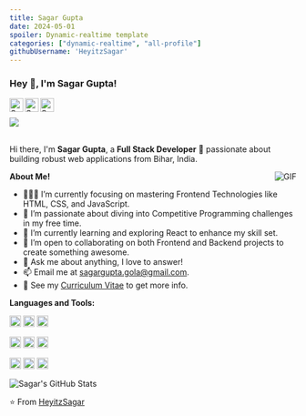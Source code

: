 ```yaml
---
title: Sagar Gupta
date: 2024-05-01
spoiler: Dynamic-realtime template
categories: ["dynamic-realtime", "all-profile"]
githubUsername: 'HeyitzSagar'
---
```

<h3 title="hehehe"> Hey 👋, I'm Sagar Gupta!</h3>

<a href="https://in.linkedin.com/in/sagar-gupta-8b2660172">
  <img align="left" alt="Sagar's LinkdeIn" width="24px" src="https://cdn.jsdelivr.net/npm/simple-icons@v3/icons/linkedin.svg" />
</a>
<a href="https://github.com/HeyitzSagar">
  <img align="left" alt="Sagar's GitHub" width="24px" src="https://simpleicons.org/icons/github.svg" />
</a>
<a href="mailto:sagargupta.gola@gmail.com">
  <img align="left" alt="Sagar's Email" width="24px" src="https://simpleicons.org/icons/gmail.svg" />
</a>
<br>
<br>
<img src="https://komarev.com/ghpvc/?username=HeyitzSagar&color=blueviolet">
<br />
<br />

Hi there, I'm **Sagar Gupta**, a **Full Stack Developer** 🚀 passionate about building robust web applications from Bihar, India.
 <!-- Currently, I'm a Community Team Member 🙍🏽‍♂️ [@CallmeMehdi](https://github.com/CallmeMehdi), Kaggler 👨🏽‍💻 [@Kaggle](https://www.kaggle.com/mehdimabrouki), and an Artificial Intelligence intern 👨🏽‍💼.  -->

  <img align="right" alt="GIF" src="https://media.giphy.com/media/l4pTfx2qJGNp6JFGo/giphy.gif" />

**About Me!**

- 👨🏽‍💻 I’m currently focusing on mastering Frontend Technologies like HTML, CSS, and JavaScript.
- 🌱 I’m passionate about diving into Competitive Programming challenges in my free time.
- 🤔 I’m currently learning and exploring React to enhance my skill set.
- 💼 I’m open to collaborating on both Frontend and Backend projects to create something awesome.
- 💬 Ask me about anything, I love to answer!
- 📫 Email me at [sagargupta.gola@gmail.com](mailto:sagargupta.gola@gmail.com).
- 📝 See my [Curriculum Vitae](Your_CV_Link) to get more info.


**Languages and Tools:**  


<code><img height="20" src="https://simpleicons.org/icons/html5.svg"></code>
<code><img height="20" src="https://simpleicons.org/icons/css3.svg"></code>
<code><img height="20" src="https://simpleicons.org/icons/javascript.svg"></code>

<code><img height="20" src="https://simpleicons.org/icons/react.svg"></code>
<code><img height="20" src="https://simpleicons.org/icons/node-dot-js.svg"></code>
<code><img height="20" src="https://simpleicons.org/icons/mongodb.svg"></code>

<code><img height="20" src="https://simpleicons.org/icons/docker.svg"></code>
<code><img height="20" src="https://simpleicons.org/icons/kubernetes.svg"></code>
<code><img height="20" src="https://simpleicons.org/icons/amazonaws.svg"></code>

<img src="https://github-readme-stats.vercel.app/api?username=HeyitzSagar&show_icons=true&hide_border=true&count_private=true&theme=shades-of-purple&icon_color=fad000" alt="Sagar's GitHub Stats">

⭐️ From [HeyitzSagar](https://github.com/HeyitzSagar)
